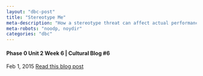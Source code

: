 ```yaml
---
layout: "dbc-post"
title: "Stereotype Me"
meta-description: "How a stereotype threat can affect actual performance"
meta-robots: "noodp, noydir"
categories: "dbc"
---
```

<h4>Phase 0 Unit 2 Week 6 | Cultural Blog #6</h4>
<span class="meta">Feb 1, 2015</span>
<a href="http://jannypie.github.io/blog/c6-stereotype-threat.html" title="Read more">Read this blog post</a>